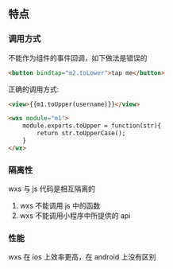 ## 特点

### 调用方式

不能作为组件的事件回调，如下做法是错误的

```html
<button bindtap="m2.toLower">tap me</button>
```


正确的调用方式:

```html
<view>{{m1.toUpper(username)}}</view>

<wxs module="m1">
	module.exports.toUpper = function(str){
		return str.toUpperCase();
	}
</wx>
```

### 隔离性

wxs 与 js 代码是相互隔离的

1. wxs 不能调用 js 中的函数
2. wxs 不能调用小程序中所提供的 api

### 性能

wxs 在 ios 上效率更高，在 android 上没有区别